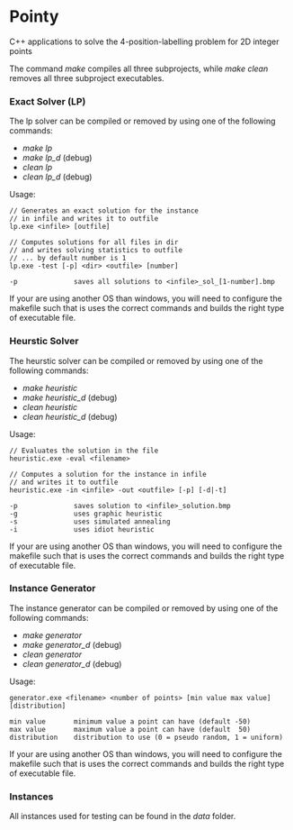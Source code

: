 # Pointy

C++ applications to solve the 4-position-labelling problem for 2D integer points

The command *make* compiles all three subprojects, while *make clean* removes all three subproject executables.

### Exact Solver (LP)

The lp solver can be compiled or removed by using one of the following commands:
 - *make lp*
 - *make lp_d* (debug)
 - *clean lp*
 - *clean lp_d* (debug)

Usage:
```
// Generates an exact solution for the instance
// in infile and writes it to outfile
lp.exe <infile> [outfile]

// Computes solutions for all files in dir
// and writes solving statistics to outfile
// ... by default number is 1
lp.exe -test [-p] <dir> <outfile> [number]

-p              saves all solutions to <infile>_sol_[1-number].bmp
```

If your are using another OS than windows, you will need to configure the makefile such that is uses the 
correct commands and builds the right type of executable file.

### Heurstic Solver

The heurstic solver can be compiled or removed by using one of the following commands:
 - *make heuristic*
 - *make heuristic_d* (debug)
 - *clean heuristic*
 - *clean heuristic_d* (debug)

Usage:
```
// Evaluates the solution in the file
heuristic.exe -eval <filename>

// Computes a solution for the instance in infile
// and writes it to outfile
heuristic.exe -in <infile> -out <outfile> [-p] [-d|-t]

-p              saves solution to <infile>_solution.bmp
-g              uses graphic heuristic
-s              uses simulated annealing
-i              uses idiot heuristic
```

If your are using another OS than windows, you will need to configure the makefile such that is uses the 
correct commands and builds the right type of executable file.

### Instance Generator

The instance generator can be compiled or removed by using one of the following commands:
 - *make generator*
 - *make generator_d* (debug)
 - *clean generator*
 - *clean generator_d* (debug)

Usage:
```
generator.exe <filename> <number of points> [min value max value] [distribution]

min value       minimum value a point can have (default -50)
max value       maximum value a point can have (default  50)
distribution    distribution to use (0 = pseudo random, 1 = uniform)
```

If your are using another OS than windows, you will need to configure the makefile such that is uses the 
correct commands and builds the right type of executable file.

### Instances

All instances used for testing can be found in the *data* folder.
